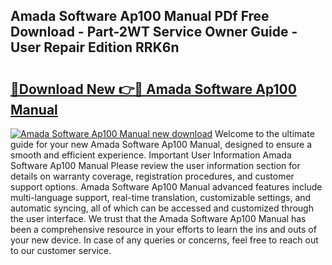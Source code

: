 ## Amada Software Ap100 Manual PDf Free Download - Part-2WT Service Owner Guide - User Repair Edition RRK6n

# <h2><a href="http://bc6691.oget.top/?id=Amada+Software+Ap100+Manual">🔗Download New 👉🔴 Amada Software Ap100 Manual</a></h2>

[![Amada Software Ap100 Manual new download](https://i.imgur.com/5g1atiW.png)](http://bc6691.oget.top/?id=Amada+Software+Ap100+Manual)
Welcome to the ultimate guide for your new Amada Software Ap100 Manual, designed to ensure a smooth and efficient experience. Important User Information Amada Software Ap100 Manual Please review the user information section for details on warranty coverage, registration procedures, and customer support options. Amada Software Ap100 Manual advanced features include multi-language support, real-time translation, customizable settings, and automatic syncing, all of which can be accessed and customized through the user interface. We trust that the Amada Software Ap100 Manual has been a comprehensive resource in your efforts to learn the ins and outs of your new device. In case of any queries or concerns, feel free to reach out to our customer service.
